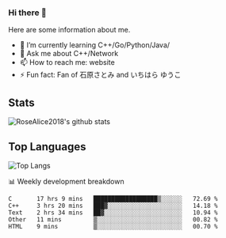 ### Hi there 👋


<!-- **RoseAlice2018/RoseAlice2018** is a ✨ _special_ ✨ repository because its `README.md` (this file) appears on your GitHub profile. -->

Here are some information about me.

- 🌱 I’m currently learning C++/Go/Python/Java/
- 💬 Ask me about C++/Network
- 📫 How to reach me: website
- ⚡ Fun fact: Fan of 石原さとみ and いちはら ゆうこ


## Stats
![RoseAlice2018's github stats](https://github-readme-stats.vercel.app/api?username=RoseAlice2018&theme=tokyonight)

## Top Languages
![Top Langs](https://github-readme-stats.vercel.app/api/top-langs/?username=RoseAlice2018&layout=compact&theme=tokyonight)

📊 Weekly development breakdown
<!--START_SECTION:waka-->
```text
C       17 hrs 9 mins   ██████████████████▒░░░░░░   72.69 % 
C++     3 hrs 20 mins   ███▓░░░░░░░░░░░░░░░░░░░░░   14.18 % 
Text    2 hrs 34 mins   ██▓░░░░░░░░░░░░░░░░░░░░░░   10.94 % 
Other   11 mins         ▒░░░░░░░░░░░░░░░░░░░░░░░░   00.82 % 
HTML    9 mins          ▒░░░░░░░░░░░░░░░░░░░░░░░░   00.70 % 
```
<!--END_SECTION:waka-->
